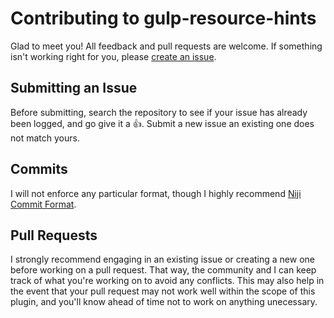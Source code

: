 # Contributing to gulp-resource-hints

Glad to meet you! All feedback and pull requests are welcome. If something isn't working right for you, please [create an issue](#submitting-an-issue).

## Submitting an Issue

Before submitting, search the repository to see if your issue has already been logged, and go give it a :+1:. Submit a new issue an existing one does not match yours.

## Commits

I will not enforce any particular format, though I highly recommend [Niji Commit Format](https://github.com/niji-commit/spec). 

## Pull Requests

I strongly recommend engaging in an existing issue or creating a new one before working on a pull request. That way, the community and I can keep track of what you're working on to avoid any conflicts. This may also help in the event that your pull request may not work well within the scope of this plugin, and you'll know ahead of time not to work on anything unecessary.
